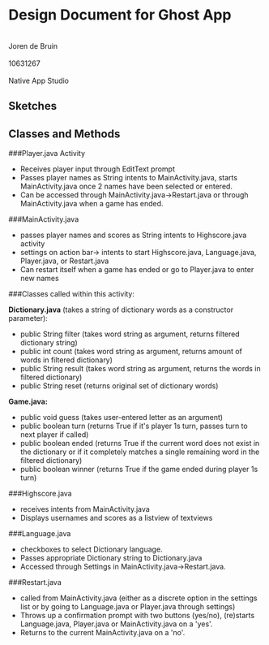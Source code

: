 # Design Document for Ghost App

<br>Joren de Bruin</br>
<br>10631267 </br>
<br>Native App Studio</br>

## Sketches

## Classes and Methods
###Player.java Activity
* Receives player input through EditText prompt
* Passes player names as String intents to MainActivity.java, starts MainActivity.java once 2 names have been selected or entered.
* Can be accessed through MainActivity.java->Restart.java or through MainActivity.java when a game has ended.


###MainActivity.java
* passes player names and scores as String intents to Highscore.java activity
* settings on action bar-> intents to start Highscore.java, Language.java, Player.java, or Restart.java
* Can restart itself when a game has ended or go to Player.java to enter new names


###Classes called within this activity:

**Dictionary.java** (takes a string of dictionary words as a constructor parameter):
* public String filter (takes word string as argument, returns filtered dictionary string)
* public int count (takes word string as argument, returns amount of words in filtered dictionary)
* public String result (takes word string as argument, returns the words in filtered dictionary)
* public String reset (returns original set of dictionary words)

**Game.java:**
* public void guess (takes user-entered letter as an argument)
* public boolean turn (returns True if it's player 1s turn, passes turn to next player if called)
* public boolean ended (returns True if the current word does not exist in the dictionary or if it completely matches a single remaining word in the filtered dictionary) 
* public boolean winner (returns True if the game ended during player 1s turn)


###Highscore.java
* receives intents from MainActivity.java
* Displays usernames and scores as a listview of textviews

###Language.java

* checkboxes to select Dictionary language.
* Passes appropriate Dictionary string to Dictionary.java
* Accessed through Settings in MainActivity.java->Restart.java.

###Restart.java

* called from MainActivity.java (either as a discrete option in the settings list or by going to Language.java or Player.java through settings)
* Throws up a confirmation prompt with two buttons (yes/no), (re)starts Language.java, Player.java or MainActivity.java on a 'yes'.
* Returns to the current MainActivity.java on a 'no'.




